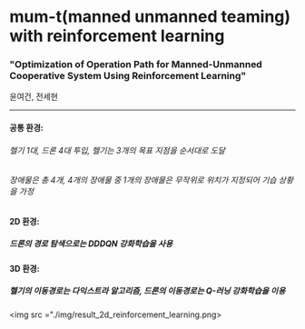 # mum-t(manned unmanned teaming) with reinforcement learning

### "Optimization of Operation Path for Manned-Unmanned Cooperative System Using Reinforcement Learning"
윤여건, 전세현

---

#### 공통 환경: 

###### 헬기 1대, 드론 4대 투입, 헬기는 3개의 목표 지점을 순서대로 도달

###### 장애물은 총 4개, 4개의 장애물 중 1개의 장애물은 무작위로 위치가 지정되어 기습 상황을 가정

#### 2D 환경:

##### 드론의 경로 탐색으로는 DDDQN 강화학습을 사용

#### 3D 환경:

##### 헬기의 이동경로는 다익스트라 알고리즘, 드론의 이동경로는 Q-러닝 강화학습을 이용

<img src ="./img/result_2d_reinforcement_learning.png>
